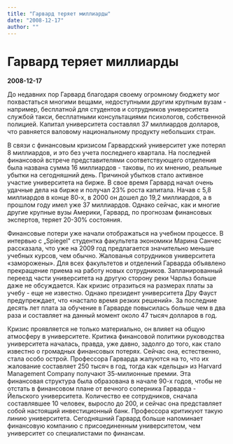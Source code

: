 ```yaml
---
title: "Гарвард теряет миллиарды"
date: "2008-12-17"
author: ""
---
```


# Гарвард теряет миллиарды

**2008-12-17** 

До недавних пор Гарвард благодаря своему огромному бюджету мог похвастаться многими вещами, недоступными другим крупным вузам - например, бесплатной для студентов и сотрудников университета службой такси, бесплатными консультациями психологов, собственной полицией. Капитал университета составлял 37 миллиардов долларов, что равняется валовому национальному продукту небольших стран.

В связи с финансовым кризисом Гарвардский университет уже потерял 8 миллиардов, и это без учета последнего квартала. На последней финансовой встрече представителями соответствующего отделения была названа сумма 16 миллиардов - таковы, по их мнению, реальные убытки на сегодняшний день. Причиной убытков стало активное участие университета на бирже. В свое время Гарвард начал очень удачные дела на бирже и получал 23% роста капитала. Начав с 5,8 миллиардов в конце 80-х, в 2000 он дошел до 19,2 миллиардов, а в прошлом году имел уже 37 миллиардов. Однако сейчас, как и многие другие крупные вузы Америки, Гарвард, по прогнозам финансовых экспертов, теряет 20-30% состояния.

Финансовые потери уже начали отображаться на учебном процессе. В интервью с „Spiegel" студентка факультета экономики Марина Санчес рассказала, что уже на 2009 год предлагается значительно меньше учебных курсов, чем обычно. Жалованья сотрудников университета «заморожены». Для всех факультетов и отделений Гарварда объявлено прекращение приема на работу новых сотрудников. Запланированный переезд части университета на другую сторону реки Чарльз больше даже не обсуждается. Как кризис отразиться на размерах платы за учебу - еще не известно. Однако президент университета Дру Фауст предупреждает, что «настало время резких решений». За последние десять лет плата за обучение в Гарварде повысилась больше чем в два раза и составляет на данный момент около 47 тысяч долларов в год.

Кризис проявляется не только материально, он влияет на общую атмосферу в университете. Критика финансовой политики руководства университета началась, правда, уже давно, задолго до того, как стало известно о громадных финансовых потерях. Сейчас она, естественно, стала особо острой. Профессора Гарварда жалуются на то, что их жалование составляет 250 тысяч в год, тогда как «дельцы» из Harvard Management Company получают 35-милионные премии. Эта финансовая структура была образована в начале 90-х годов, чтобы не отстать в финансовом плане от вечного соперника Гарварда - Йельского университета. Количество ее сотрудников, сначала составлявшее 10 человек, выросло до 200, и сейчас она представляет собой настоящий инвестиционный банк. Профессора критикуют такую линию университета. Сегодняшний Гарвард больше напоминает финансовую компанию с присоединенным университетом, чем университет со специалистами по финансам.